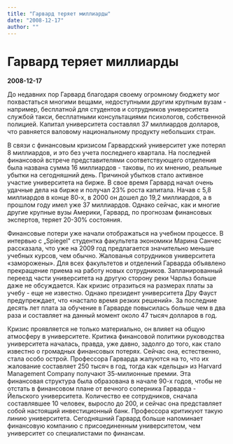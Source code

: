 ```yaml
---
title: "Гарвард теряет миллиарды"
date: "2008-12-17"
author: ""
---
```


# Гарвард теряет миллиарды

**2008-12-17** 

До недавних пор Гарвард благодаря своему огромному бюджету мог похвастаться многими вещами, недоступными другим крупным вузам - например, бесплатной для студентов и сотрудников университета службой такси, бесплатными консультациями психологов, собственной полицией. Капитал университета составлял 37 миллиардов долларов, что равняется валовому национальному продукту небольших стран.

В связи с финансовым кризисом Гарвардский университет уже потерял 8 миллиардов, и это без учета последнего квартала. На последней финансовой встрече представителями соответствующего отделения была названа сумма 16 миллиардов - таковы, по их мнению, реальные убытки на сегодняшний день. Причиной убытков стало активное участие университета на бирже. В свое время Гарвард начал очень удачные дела на бирже и получал 23% роста капитала. Начав с 5,8 миллиардов в конце 80-х, в 2000 он дошел до 19,2 миллиардов, а в прошлом году имел уже 37 миллиардов. Однако сейчас, как и многие другие крупные вузы Америки, Гарвард, по прогнозам финансовых экспертов, теряет 20-30% состояния.

Финансовые потери уже начали отображаться на учебном процессе. В интервью с „Spiegel" студентка факультета экономики Марина Санчес рассказала, что уже на 2009 год предлагается значительно меньше учебных курсов, чем обычно. Жалованья сотрудников университета «заморожены». Для всех факультетов и отделений Гарварда объявлено прекращение приема на работу новых сотрудников. Запланированный переезд части университета на другую сторону реки Чарльз больше даже не обсуждается. Как кризис отразиться на размерах платы за учебу - еще не известно. Однако президент университета Дру Фауст предупреждает, что «настало время резких решений». За последние десять лет плата за обучение в Гарварде повысилась больше чем в два раза и составляет на данный момент около 47 тысяч долларов в год.

Кризис проявляется не только материально, он влияет на общую атмосферу в университете. Критика финансовой политики руководства университета началась, правда, уже давно, задолго до того, как стало известно о громадных финансовых потерях. Сейчас она, естественно, стала особо острой. Профессора Гарварда жалуются на то, что их жалование составляет 250 тысяч в год, тогда как «дельцы» из Harvard Management Company получают 35-милионные премии. Эта финансовая структура была образована в начале 90-х годов, чтобы не отстать в финансовом плане от вечного соперника Гарварда - Йельского университета. Количество ее сотрудников, сначала составлявшее 10 человек, выросло до 200, и сейчас она представляет собой настоящий инвестиционный банк. Профессора критикуют такую линию университета. Сегодняшний Гарвард больше напоминает финансовую компанию с присоединенным университетом, чем университет со специалистами по финансам.